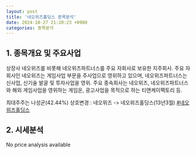 ```yaml
---
layout: post
title: '네오위즈홀딩스 종목분석'
date: 2024-10-27 21:20:23 +0900
categories: 종목분석
---
```


## 1. 종목개요 및 주요사업

상장사 네오위즈를 비롯해 네오위즈파트너스를 주요 자회사로 보유한 지주회사. 주요 자회사인 네오위즈는 게임사업 부문을 주사업으로 영위하고 있으며, 네오위즈파트너스는 신사업, 신기술 발굴 및 투자사업을 영위. 주요 종속회사는 네오위즈, 네오위즈파트너스와 해외 게임사업을 영위하는 게임온, 광고사업을 목적으로 하는 티앤케이팩토리 등.

최대주주는 나성균(42.44%) 상호변경 : 네오위즈 -> 네오위즈홀딩스(13년3월)
[#네오위즈홀딩스](#)

## 2. 시세분석

No price analysis available
